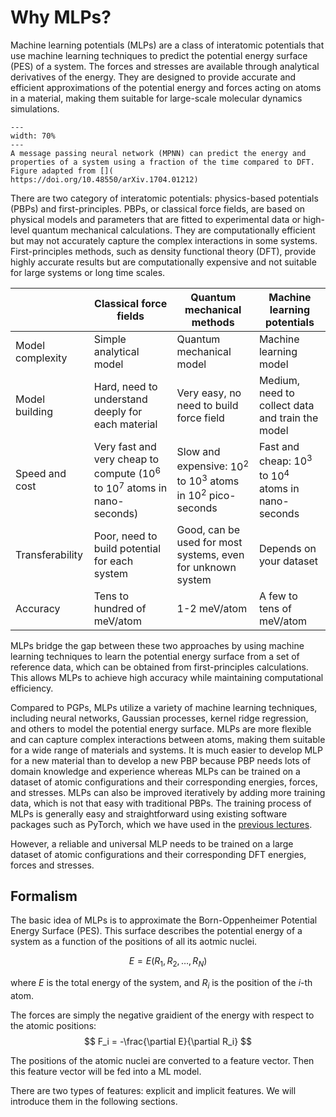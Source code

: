 # Why MLPs?
Machine learning potentials (MLPs) are a class of interatomic potentials that use machine learning techniques to predict the potential energy surface (PES) of a system. The forces and stresses are available through analytical derivatives of the energy. They are designed to provide accurate and efficient approximations of the potential energy and forces acting on atoms in a material, making them suitable for large-scale molecular dynamics simulations.

```{figure} ../figures/mlp_compare.png
---
width: 70%
---
A message passing neural network (MPNN) can predict the energy and properties of a system using a fraction of the time compared to DFT. Figure adapted from [](
https://doi.org/10.48550/arXiv.1704.01212)
```

There are two category of interatomic potentials: physics-based potentials (PBPs) and first-principles. PBPs, or classical force fields, are based on physical models and parameters that are fitted to experimental data or high-level quantum mechanical calculations. They are computationally efficient but may not accurately capture the complex interactions in some systems. First-principles methods, such as density functional theory (DFT), provide highly accurate results but are computationally expensive and not suitable for large systems or long time scales.

| | Classical force fields | Quantum mechanical methods |  Machine learning potentials |
|---|---|---|---|
|Model complexity| Simple analytical model | Quantum mechanical model | Machine learning model |
|Model building | Hard, need to understand deeply for each material | Very easy, no need to build force field | Medium, need to collect data and train the model
|Speed and cost | Very fast and very cheap to compute ($10^6$ to $10^7$ atoms in nano-seconds) | Slow and expensive: $10^2$ to $10^3$ atoms in $10^2$ pico-seconds | Fast and cheap: $10^3$ to $10^4$ atoms in nano-seconds|
|Transferability| Poor, need to build potential for each system | Good, can be used for most systems, even for unknown system | Depends on your dataset |
|Accuracy | Tens to hundred of meV/atom | 1-2 meV/atom | A few to tens of meV/atom |

MLPs bridge the gap between these two approaches by using machine learning techniques to learn the potential energy surface from a set of reference data, which can be obtained from first-principles calculations. This allows MLPs to achieve high accuracy while maintaining computational efficiency. 

Compared to PGPs, MLPs utilize a variety of machine learning techniques, including neural networks, Gaussian processes, kernel ridge regression, and others to model the potential energy surface. MLPs are more flexible and can capture complex interactions between atoms, making them suitable for a wide range of materials and systems. It is much easier to develop MLP for a new material than to develop a new PBP because PBP needs lots of domain knowledge and experience whereas MLPs can be trained on a dataset of atomic configurations and their corresponding energies, forces, and stresses. MLPs can also be improved iteratively by adding more training data, which is not that easy with traditional PBPs. The training process of MLPs is generally easy and straightforward using existing software packages such as PyTorch, which we have used in the [previous lectures](../machine_learning_II/adv_ml.ipynb).

However, a reliable and universal MLP needs to be trained on a large dataset of atomic configurations and their corresponding DFT energies, forces and stresses. 

## Formalism

The basic idea of MLPs is to approximate the Born-Oppenheimer Potential Energy Surface (PES). This surface describes the potential energy of a system as a function of the positions of all its aotmic nuclei.

$$
E = E(R_1, R_2, \ldots, R_N)
$$

where $E$ is the total energy of the system, and $R_i$ is the position of the $i$-th atom.

The forces are simply the negative graidient of the energy with respect to the atomic positions:
$$
F_i = -\frac{\partial E}{\partial R_i}
$$

The positions of the atomic nuclei are converted to a feature vector. Then this feature vector will be fed into a ML model. 

There are two types of features: explicit and implicit features. We will introduce them in the following sections.

